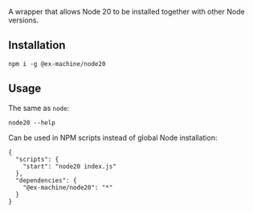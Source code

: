 A wrapper that allows Node 20 to be installed together with other Node versions.

## Installation

```
npm i -g @ex-machine/node20
```

## Usage

The same as `node`:
```
node20 --help
```

Can be used in NPM scripts instead of global Node installation:

```
{
  "scripts": {
    "start": "node20 index.js"
  },
  "dependencies": {
    "@ex-machine/node20": "*"
  }
}
```

